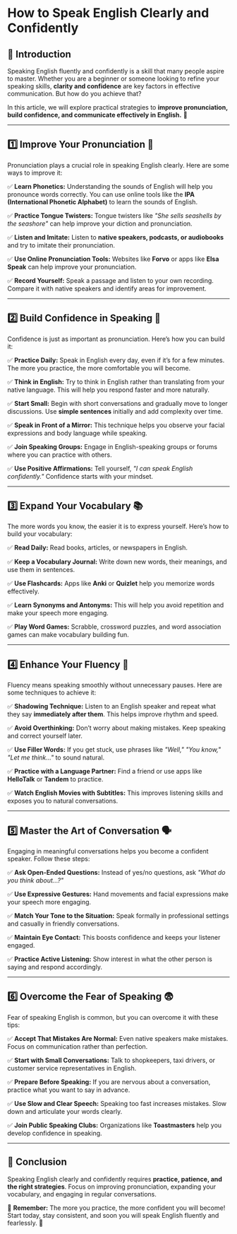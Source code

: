 # How to Speak English Clearly and Confidently

## 📖 Introduction
Speaking English fluently and confidently is a skill that many people aspire to master. Whether you are a beginner or someone looking to refine your speaking skills, **clarity and confidence** are key factors in effective communication. But how do you achieve that?

In this article, we will explore practical strategies to **improve pronunciation, build confidence, and communicate effectively in English.** 🚀

---

## 1️⃣ Improve Your Pronunciation 📢
Pronunciation plays a crucial role in speaking English clearly. Here are some ways to improve it:

✅ **Learn Phonetics:** Understanding the sounds of English will help you pronounce words correctly. You can use online tools like the **IPA (International Phonetic Alphabet)** to learn the sounds of English.

✅ **Practice Tongue Twisters:** Tongue twisters like *"She sells seashells by the seashore"* can help improve your diction and pronunciation.

✅ **Listen and Imitate:** Listen to **native speakers, podcasts, or audiobooks** and try to imitate their pronunciation.

✅ **Use Online Pronunciation Tools:** Websites like **Forvo** or apps like **Elsa Speak** can help improve your pronunciation.

✅ **Record Yourself:** Speak a passage and listen to your own recording. Compare it with native speakers and identify areas for improvement.

---

## 2️⃣ Build Confidence in Speaking 💪
Confidence is just as important as pronunciation. Here’s how you can build it:

✅ **Practice Daily:** Speak in English every day, even if it’s for a few minutes. The more you practice, the more comfortable you will become.

✅ **Think in English:** Try to think in English rather than translating from your native language. This will help you respond faster and more naturally.

✅ **Start Small:** Begin with short conversations and gradually move to longer discussions. Use **simple sentences** initially and add complexity over time.

✅ **Speak in Front of a Mirror:** This technique helps you observe your facial expressions and body language while speaking.

✅ **Join Speaking Groups:** Engage in English-speaking groups or forums where you can practice with others.

✅ **Use Positive Affirmations:** Tell yourself, *"I can speak English confidently."* Confidence starts with your mindset.

---

## 3️⃣ Expand Your Vocabulary 📚
The more words you know, the easier it is to express yourself. Here’s how to build your vocabulary:

✅ **Read Daily:** Read books, articles, or newspapers in English.

✅ **Keep a Vocabulary Journal:** Write down new words, their meanings, and use them in sentences.

✅ **Use Flashcards:** Apps like **Anki** or **Quizlet** help you memorize words effectively.

✅ **Learn Synonyms and Antonyms:** This will help you avoid repetition and make your speech more engaging.

✅ **Play Word Games:** Scrabble, crossword puzzles, and word association games can make vocabulary building fun.

---

## 4️⃣ Enhance Your Fluency 🚀
Fluency means speaking smoothly without unnecessary pauses. Here are some techniques to achieve it:

✅ **Shadowing Technique:** Listen to an English speaker and repeat what they say **immediately after them**. This helps improve rhythm and speed.

✅ **Avoid Overthinking:** Don’t worry about making mistakes. Keep speaking and correct yourself later.

✅ **Use Filler Words:** If you get stuck, use phrases like *"Well," "You know," "Let me think..."* to sound natural.

✅ **Practice with a Language Partner:** Find a friend or use apps like **HelloTalk** or **Tandem** to practice.

✅ **Watch English Movies with Subtitles:** This improves listening skills and exposes you to natural conversations.

---

## 5️⃣ Master the Art of Conversation 🗣️
Engaging in meaningful conversations helps you become a confident speaker. Follow these steps:

✅ **Ask Open-Ended Questions:** Instead of yes/no questions, ask *"What do you think about...?"*

✅ **Use Expressive Gestures:** Hand movements and facial expressions make your speech more engaging.

✅ **Match Your Tone to the Situation:** Speak formally in professional settings and casually in friendly conversations.

✅ **Maintain Eye Contact:** This boosts confidence and keeps your listener engaged.

✅ **Practice Active Listening:** Show interest in what the other person is saying and respond accordingly.

---

## 6️⃣ Overcome the Fear of Speaking 😨
Fear of speaking English is common, but you can overcome it with these tips:

✅ **Accept That Mistakes Are Normal:** Even native speakers make mistakes. Focus on communication rather than perfection.

✅ **Start with Small Conversations:** Talk to shopkeepers, taxi drivers, or customer service representatives in English.

✅ **Prepare Before Speaking:** If you are nervous about a conversation, practice what you want to say in advance.

✅ **Use Slow and Clear Speech:** Speaking too fast increases mistakes. Slow down and articulate your words clearly.

✅ **Join Public Speaking Clubs:** Organizations like **Toastmasters** help you develop confidence in speaking.

---

## 🎯 Conclusion
Speaking English clearly and confidently requires **practice, patience, and the right strategies**. Focus on improving pronunciation, expanding your vocabulary, and engaging in regular conversations.

🚀 **Remember:** The more you practice, the more confident you will become! Start today, stay consistent, and soon you will speak English fluently and fearlessly. 🎉
